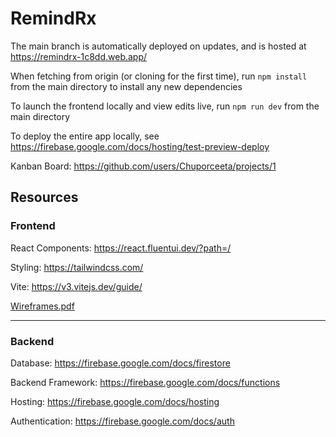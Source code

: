 # RemindRx

The main branch is automatically deployed on updates, and is hosted at https://remindrx-1c8dd.web.app/

When fetching from origin (or cloning for the first time), run ```npm install``` from the main directory to install any new dependencies

To launch the frontend locally and view edits live, run ```npm run dev``` from the main directory

To deploy the entire app locally, see https://firebase.google.com/docs/hosting/test-preview-deploy

Kanban Board: https://github.com/users/Chuporceeta/projects/1

## Resources

### Frontend

React Components: https://react.fluentui.dev/?path=/

Styling: https://tailwindcss.com/

Vite: https://v3.vitejs.dev/guide/

[Wireframes.pdf](https://github.com/user-attachments/files/17336499/Wireframes.pdf)

---------------

### Backend

Database: https://firebase.google.com/docs/firestore

Backend Framework: https://firebase.google.com/docs/functions

Hosting: https://firebase.google.com/docs/hosting

Authentication: https://firebase.google.com/docs/auth
